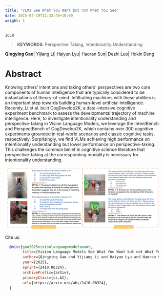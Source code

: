 ```yaml
---
title: "VLMs See What You Want but not What You See"
date: 2025-04-19T12:33:46+10:00
weight: 1
---
```

`ICLR`
> **KEYWORDS**: Perspective Taking, Intentionality Understanding

**Qingying Gao**| Yijiang Li|  Haiyun Lyu|  Haoran Sun|  Dezhi Luo|  Hokin Deng


# Abstract
Knowing others' intentions and taking others' perspectives are two core components of human intelligence that are typically considered to be instantiations of theory-of-mind. Infiltrating machines with these abilities is an important step towards building human-level artificial intelligence. Recently, Li et al. built CogDevelop2K, a data-intensive cognitive experiment benchmark to assess the developmental trajectory of machine intelligence. Here, to investigate intentionality understanding and perspective-taking in Vision Language Models, we leverage the IntentBench and PerspectBench of CogDevelop2K, which contains over 300 cognitive experiments grounded in real-world scenarios and classic cognitive tasks, respectively. Surprisingly, we find VLMs achieving high performance on intentionality understanding but lower performance on perspective-taking. This challenges the common belief in cognitive science literature that perspective-taking at the corresponding modality is necessary for intentionality understanding.

![Examples and Model Performances in IntentBench(left) and PerspectBench(right)](/images/projects/vlmsee_case_all.png)

Cite us:
```bibtex
  @misc{gao2025visionlanguagemodelswant,
        title={Vision Language Models See What You Want but not What You See}, 
        author={Qingying Gao and Yijiang Li and Haiyun Lyu and Haoran Sun and Dezhi Luo and Hokin Deng},
        year={2025},
        eprint={2410.00324},
        archivePrefix={arXiv},
        primaryClass={cs.AI},
        url={https://arxiv.org/abs/2410.00324}, 
  }
```
